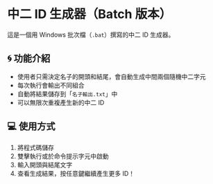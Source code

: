 # 中二 ID 生成器（Batch 版本）

這是一個用 Windows 批次檔（`.bat`）撰寫的中二 ID 生成器。

## 🌀 功能介紹

- 使用者只需決定名子的開頭和結尾，會自動生成中間兩個隨機中二字元
- 每次執行會輸出不同組合
- 自動將結果儲存到「`名子輸出.txt`」中
- 可以無限次重複產生新的中二 ID

## 💻 使用方式

1. 將程式碼儲存
2. 雙擊執行或於命令提示字元中啟動
3. 輸入開頭與結尾文字
4. 查看生成結果，按任意鍵繼續產生更多 ID！

